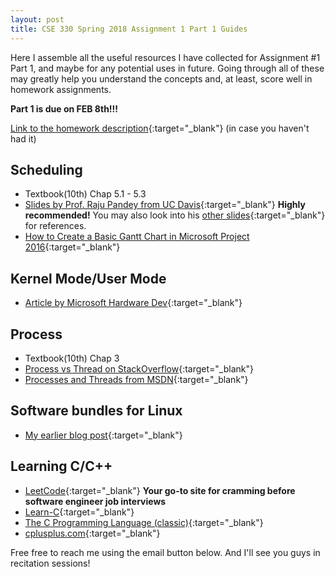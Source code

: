 ```yaml
---
layout: post
title: CSE 330 Spring 2018 Assignment 1 Part 1 Guides
---
```

Here I assemble all the useful resources I have collected for Assignment #1 Part 1, and maybe for any potential uses in future. Going through all of these may greatly help you understand the concepts and, at least, score well in homework assignments.

**Part 1 is due on FEB 8th!!!**

[Link to the homework description](http://cactus.eas.asu.edu/partha/Teaching/330.2018/Projects-2018/HW-1-2018.htm){:target="_blank"} (in case you haven't had it)

Scheduling
---
* Textbook(10th) Chap 5.1 - 5.3 
* [Slides by Prof. Raju Pandey from UC Davis](http://web.cs.ucdavis.edu/~pandey/Teaching/ECS150/Lects/05scheduling.pdf){:target="_blank"} **Highly recommended!** You may also look into his [other slides](http://web.cs.ucdavis.edu/~pandey/Teaching/ECS150/Lects/){:target="_blank"} for references.
* [How to Create a Basic Gantt Chart in Microsoft Project 2016](https://www.youtube.com/watch?v=J9uctgUaEic){:target="_blank"}


Kernel Mode/User Mode
---
* [Article by Microsoft Hardware Dev](https://docs.microsoft.com/en-us/windows-hardware/drivers/gettingstarted/user-mode-and-kernel-mode){:target="_blank"}

Process
---
* Textbook(10th) Chap 3
* [Process vs Thread on StackOverflow](https://stackoverflow.com/questions/200469/what-is-the-difference-between-a-process-and-a-thread){:target="_blank"}
* [Processes and Threads from MSDN](https://msdn.microsoft.com/en-us/library/windows/desktop/ms684841(v=vs.85).aspx){:target="_blank"}

Software bundles for Linux
---
* [My earlier blog post](https://fpsluozi.github.io/Linux-Setup/){:target="_blank"}

Learning C/C++
---
* [LeetCode](https://leetcode.com/){:target="_blank"} **Your go-to site for cramming before software engineer job interviews**
* [Learn-C](http://www.learn-c.org/){:target="_blank"}
* [The C Programming Language (classic)](https://www.amazon.com/Programming-Language-2nd-Brian-Kernighan/dp/0131103628){:target="_blank"}
* [cplusplus.com](http://www.cplusplus.com/){:target="_blank"}


Free free to reach me using the email button below. And I'll see you guys in recitation sessions!






